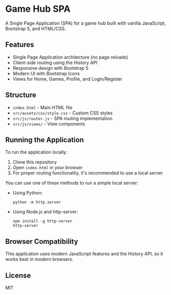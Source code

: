 # Game Hub SPA

A Single Page Application (SPA) for a game hub built with vanilla JavaScript, Bootstrap 5, and HTML/CSS.

## Features

- Single Page Application architecture (no page reloads)
- Client-side routing using the History API
- Responsive design with Bootstrap 5
- Modern UI with Bootstrap Icons
- Views for Home, Games, Profile, and Login/Register

## Structure

- `index.html` - Main HTML file
- `src/assets/css/style.css` - Custom CSS styles
- `src/js/router.js` - SPA routing implementation
- `src/js/views/` - View components

## Running the Application

To run the application locally:

1. Clone this repository
2. Open `index.html` in your browser
3. For proper routing functionality, it's recommended to use a local server

You can use one of these methods to run a simple local server:

- Using Python:
  ```
  python -m http.server
  ```

- Using Node.js and http-server:
  ```
  npm install -g http-server
  http-server
  ```

## Browser Compatibility

This application uses modern JavaScript features and the History API, so it works best in modern browsers.

## License

MIT 